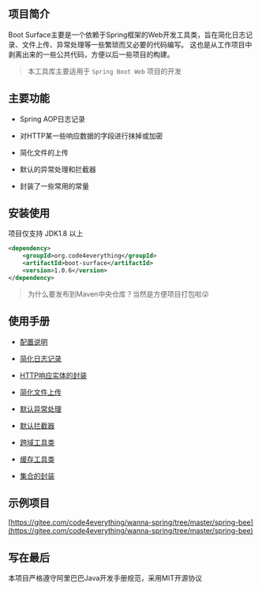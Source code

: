 ## 项目简介

Boot Surface主要是一个依赖于Spring框架的Web开发工具类，旨在简化日志记录、文件上传、异常处理等一些繁琐而又必要的代码编写。
这也是从工作项目中剥离出来的一些公共代码，方便以后一些项目的构建。

> 本工具库主要适用于 `Spring Boot Web` 项目的开发

## 主要功能

- Spring AOP日志记录

- 对HTTP某一些响应数据的字段进行抹掉或加密

- 简化文件的上传

- 默认的异常处理和拦截器

- 封装了一些常用的常量

## 安装使用

项目仅支持 JDK1.8 以上

``` xml
<dependency>
    <groupId>org.code4everything</groupId>
    <artifactId>boot-surface</artifactId>
    <version>1.0.6</version>
</dependency>
```

> 为什么要发布到Maven中央仓库？当然是方便项目打包啦:stuck_out_tongue_winking_eye:

## 使用手册

- [配置说明](docs/config.md)

- [简化日志记录](docs/log.md)

- [HTTP响应实体的封装](docs/response.md)

- [简化文件上传](docs/upload.md)

- [默认异常处理](docs/exception.md)

- [默认拦截器](docs/interceptor.md)

- [跨域工具类](docs/cors.md)

- [缓存工具类](docs/redis.md)

- [集合的封装](docs/collection.md)

## 示例项目

[https://gitee.com/code4everything/wanna-spring/tree/master/spring-bee](https://gitee.com/code4everything/wanna-spring/tree/master/spring-bee)

## 写在最后

本项目严格遵守阿里巴巴Java开发手册规范，采用MIT开源协议
